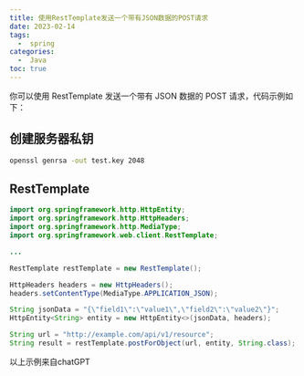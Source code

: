 ```yaml
---
title: 使用RestTemplate发送一个带有JSON数据的POST请求
date: 2023-02-14
tags:
  -  spring
categories:
  -  Java
toc: true
---
```


你可以使用 RestTemplate 发送一个带有 JSON 数据的 POST 请求，代码示例如下：


<!-- more -->



## 创建服务器私钥

```bash
openssl genrsa -out test.key 2048
```

## RestTemplate

```Java
import org.springframework.http.HttpEntity;
import org.springframework.http.HttpHeaders;
import org.springframework.http.MediaType;
import org.springframework.web.client.RestTemplate;

...

RestTemplate restTemplate = new RestTemplate();

HttpHeaders headers = new HttpHeaders();
headers.setContentType(MediaType.APPLICATION_JSON);

String jsonData = "{\"field1\":\"value1\",\"field2\":\"value2\"}";
HttpEntity<String> entity = new HttpEntity<>(jsonData, headers);

String url = "http://example.com/api/v1/resource";
String result = restTemplate.postForObject(url, entity, String.class);

```

以上示例来自chatGPT